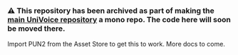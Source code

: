 ### ⚠️ This repository has been archived as part of making the [main UniVoice repository](https://github.com/adrenak/univoice) a mono repo. The code here will soon be moved there.
Import PUN2 from the Asset Store to get this to work. More docs to come.
